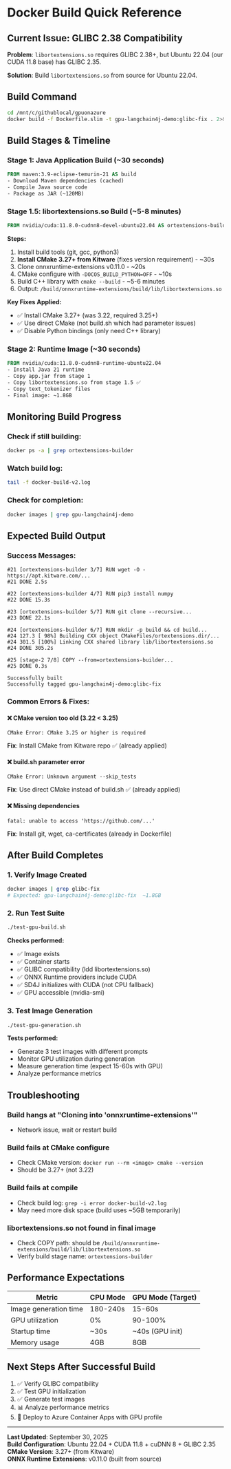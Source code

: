 # Docker Build Quick Reference

## Current Issue: GLIBC 2.38 Compatibility

**Problem**: `libortextensions.so` requires GLIBC 2.38+, but Ubuntu 22.04 (our CUDA 11.8 base) has GLIBC 2.35.

**Solution**: Build `libortextensions.so` from source for Ubuntu 22.04.

## Build Command

```bash
cd /mnt/c/githublocal/gpuonazure
docker build -f Dockerfile.slim -t gpu-langchain4j-demo:glibc-fix . 2>&1 | tee docker-build-v2.log
```

## Build Stages & Timeline

### Stage 1: Java Application Build (~30 seconds)
```dockerfile
FROM maven:3.9-eclipse-temurin-21 AS build
- Download Maven dependencies (cached)
- Compile Java source code
- Package as JAR (~120MB)
```

### Stage 1.5: libortextensions.so Build (~5-8 minutes)
```dockerfile
FROM nvidia/cuda:11.8.0-cudnn8-devel-ubuntu22.04 AS ortextensions-builder
```

**Steps:**
1. Install build tools (git, gcc, python3)
2. **Install CMake 3.27+ from Kitware** (fixes version requirement) - ~30s
3. Clone onnxruntime-extensions v0.11.0 - ~20s
4. CMake configure with `-DOCOS_BUILD_PYTHON=OFF` - ~10s
5. Build C++ library with `cmake --build` - ~5-6 minutes
6. Output: `/build/onnxruntime-extensions/build/lib/libortextensions.so`

**Key Fixes Applied:**
- ✅ Install CMake 3.27+ (was 3.22, required 3.25+)
- ✅ Use direct CMake (not build.sh which had parameter issues)
- ✅ Disable Python bindings (only need C++ library)

### Stage 2: Runtime Image (~30 seconds)
```dockerfile
FROM nvidia/cuda:11.8.0-cudnn8-runtime-ubuntu22.04
- Install Java 21 runtime
- Copy app.jar from stage 1
- Copy libortextensions.so from stage 1.5 ✅
- Copy text_tokenizer files
- Final image: ~1.8GB
```

## Monitoring Build Progress

### Check if still building:
```bash
docker ps -a | grep ortextensions-builder
```

### Watch build log:
```bash
tail -f docker-build-v2.log
```

### Check for completion:
```bash
docker images | grep gpu-langchain4j-demo
```

## Expected Build Output

### Success Messages:
```
#21 [ortextensions-builder 3/7] RUN wget -O - https://apt.kitware.com/...
#21 DONE 2.5s

#22 [ortextensions-builder 4/7] RUN pip3 install numpy
#22 DONE 15.3s

#23 [ortextensions-builder 5/7] RUN git clone --recursive...
#23 DONE 22.1s

#24 [ortextensions-builder 6/7] RUN mkdir -p build && cd build...
#24 127.3 [ 98%] Building CXX object CMakeFiles/ortextensions.dir/...
#24 301.5 [100%] Linking CXX shared library lib/libortextensions.so
#24 DONE 305.2s

#25 [stage-2 7/8] COPY --from=ortextensions-builder...
#25 DONE 0.3s

Successfully built
Successfully tagged gpu-langchain4j-demo:glibc-fix
```

### Common Errors & Fixes:

#### ❌ CMake version too old (3.22 < 3.25)
```
CMake Error: CMake 3.25 or higher is required
```
**Fix**: Install CMake from Kitware repo ✅ (already applied)

#### ❌ build.sh parameter error
```
CMake Error: Unknown argument --skip_tests
```
**Fix**: Use direct CMake instead of build.sh ✅ (already applied)

#### ❌ Missing dependencies
```
fatal: unable to access 'https://github.com/...'
```
**Fix**: Install git, wget, ca-certificates (already in Dockerfile)

## After Build Completes

### 1. Verify Image Created
```bash
docker images | grep glibc-fix
# Expected: gpu-langchain4j-demo:glibc-fix  ~1.8GB
```

### 2. Run Test Suite
```bash
./test-gpu-build.sh
```

**Checks performed:**
- ✅ Image exists
- ✅ Container starts
- ✅ GLIBC compatibility (ldd libortextensions.so)
- ✅ ONNX Runtime providers include CUDA
- ✅ SD4J initializes with CUDA (not CPU fallback)
- ✅ GPU accessible (nvidia-smi)

### 3. Test Image Generation
```bash
./test-gpu-generation.sh
```

**Tests performed:**
- Generate 3 test images with different prompts
- Monitor GPU utilization during generation
- Measure generation time (expect 15-60s with GPU)
- Analyze performance metrics

## Troubleshooting

### Build hangs at "Cloning into 'onnxruntime-extensions'"
- Network issue, wait or restart build

### Build fails at CMake configure
- Check CMake version: `docker run --rm <image> cmake --version`
- Should be 3.27+ (not 3.22)

### Build fails at compile
- Check build log: `grep -i error docker-build-v2.log`
- May need more disk space (build uses ~5GB temporarily)

### libortextensions.so not found in final image
- Check COPY path: should be `/build/onnxruntime-extensions/build/lib/libortextensions.so`
- Verify build stage name: `ortextensions-builder`

## Performance Expectations

| Metric | CPU Mode | GPU Mode (Target) |
|--------|----------|-------------------|
| Image generation time | 180-240s | 15-60s |
| GPU utilization | 0% | 90-100% |
| Startup time | ~30s | ~40s (GPU init) |
| Memory usage | 4GB | 8GB |

## Next Steps After Successful Build

1. ✅ Verify GLIBC compatibility
2. ✅ Test GPU initialization
3. ✅ Generate test images
4. 📊 Analyze performance metrics
5. 🚀 Deploy to Azure Container Apps with GPU profile

---

**Last Updated**: September 30, 2025  
**Build Configuration**: Ubuntu 22.04 + CUDA 11.8 + cuDNN 8 + GLIBC 2.35  
**CMake Version**: 3.27+ (from Kitware)  
**ONNX Runtime Extensions**: v0.11.0 (built from source)
